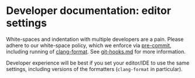 # Developer documentation: editor settings

White-spaces and indentation with multiple developers are a pain. Please adhere to
our white-space policy, which we enforce via [pre-commit](https://pre-commit.com/), including
running of [clang-format](https://clang.llvm.org/docs/ClangFormat.html).
See [git-hooks.md](git-hooks.md) for more information.

Developer experience will be best if you set your editor/IDE to use the same settings,
including versions of the formatters (`clang-format` in particular).
